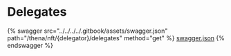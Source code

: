 # Delegates

{% swagger src="../../../../.gitbook/assets/swagger.json" path="/thena/nft/{delegator}/delegates" method="get" %}
[swagger.json](../../../../.gitbook/assets/swagger.json)
{% endswagger %}
